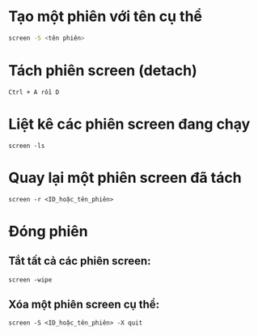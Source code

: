 # Tạo một phiên với tên cụ thể
```bash
screen -S <tên phiên>
```

# Tách phiên screen (detach)
```
Ctrl + A rồi D
```

# Liệt kê các phiên screen đang chạy
```
screen -ls
```

# Quay lại một phiên screen đã tách
```
screen -r <ID_hoặc_tên_phiên>
```

# Đóng phiên
## Tắt tất cả các phiên screen:
```
screen -wipe
```

## Xóa một phiên screen cụ thể:
```
screen -S <ID_hoặc_tên_phiên> -X quit
```